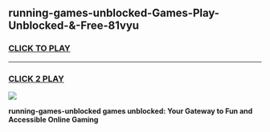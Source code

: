 
## running-games-unblocked-Games-Play-Unblocked-&-Free-81vyu
<h3>
<a href="https://premium76.site?title=running-games-unblocked&ref=24A">CLICK TO PLAY</a></h3>
<hr>

<h3>
<a href="https://premium76.site?title=running-games-unblocked&ref=24A">CLICK 2 PLAY</a>
  
</h3>

<a href="https://premium76.site?title=running-games-unblocked&ref=24A"><img src="https://clearcache.store/games.png"></a>


**running-games-unblocked games unblocked: Your Gateway to Fun and Accessible Online Gaming**
